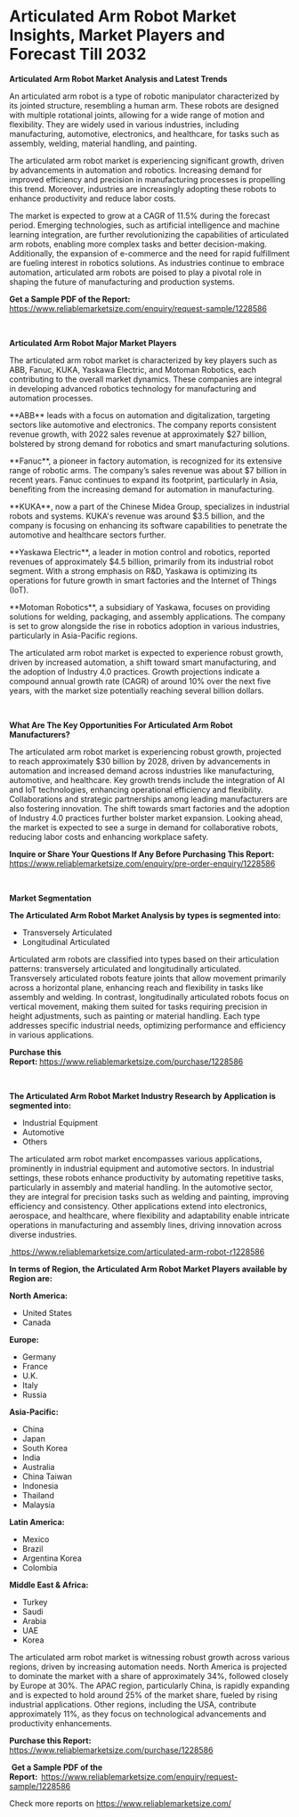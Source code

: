 <p><h1>Articulated Arm Robot Market Insights, Market Players and Forecast Till 2032</h1></p><p><strong>Articulated Arm Robot Market Analysis and Latest Trends</strong></p>
<p><p>An articulated arm robot is a type of robotic manipulator characterized by its jointed structure, resembling a human arm. These robots are designed with multiple rotational joints, allowing for a wide range of motion and flexibility. They are widely used in various industries, including manufacturing, automotive, electronics, and healthcare, for tasks such as assembly, welding, material handling, and painting.</p><p>The articulated arm robot market is experiencing significant growth, driven by advancements in automation and robotics. Increasing demand for improved efficiency and precision in manufacturing processes is propelling this trend. Moreover, industries are increasingly adopting these robots to enhance productivity and reduce labor costs.</p><p>The market is expected to grow at a CAGR of 11.5% during the forecast period. Emerging technologies, such as artificial intelligence and machine learning integration, are further revolutionizing the capabilities of articulated arm robots, enabling more complex tasks and better decision-making. Additionally, the expansion of e-commerce and the need for rapid fulfillment are fueling interest in robotics solutions. As industries continue to embrace automation, articulated arm robots are poised to play a pivotal role in shaping the future of manufacturing and production systems.</p></p>
<p><strong>Get a Sample PDF of the Report:&nbsp;</strong> <a href="https://www.reliablemarketsize.com/enquiry/request-sample/1228586?utm_campaign=3544&utm_medium=2&utm_source=Github&utm_content=ia&utm_term=09042025&utm_id=articulated-arm-robot">https://www.reliablemarketsize.com/enquiry/request-sample/1228586</a></p>
<p>&nbsp;</p>
<p><strong>Articulated Arm Robot Major Market Players</strong></p>
<p><p>The articulated arm robot market is characterized by key players such as ABB, Fanuc, KUKA, Yaskawa Electric, and Motoman Robotics, each contributing to the overall market dynamics. These companies are integral in developing advanced robotics technology for manufacturing and automation processes.</p><p>**ABB** leads with a focus on automation and digitalization, targeting sectors like automotive and electronics. The company reports consistent revenue growth, with 2022 sales revenue at approximately $27 billion, bolstered by strong demand for robotics and smart manufacturing solutions.</p><p>**Fanuc**, a pioneer in factory automation, is recognized for its extensive range of robotic arms. The company’s sales revenue was about $7 billion in recent years. Fanuc continues to expand its footprint, particularly in Asia, benefiting from the increasing demand for automation in manufacturing.</p><p>**KUKA**, now a part of the Chinese Midea Group, specializes in industrial robots and systems. KUKA's revenue was around $3.5 billion, and the company is focusing on enhancing its software capabilities to penetrate the automotive and healthcare sectors further.</p><p>**Yaskawa Electric**, a leader in motion control and robotics, reported revenues of approximately $4.5 billion, primarily from its industrial robot segment. With a strong emphasis on R&D, Yaskawa is optimizing its operations for future growth in smart factories and the Internet of Things (IoT).</p><p>**Motoman Robotics**, a subsidiary of Yaskawa, focuses on providing solutions for welding, packaging, and assembly applications. The company is set to grow alongside the rise in robotics adoption in various industries, particularly in Asia-Pacific regions.</p><p>The articulated arm robot market is expected to experience robust growth, driven by increased automation, a shift toward smart manufacturing, and the adoption of Industry 4.0 practices. Growth projections indicate a compound annual growth rate (CAGR) of around 10% over the next five years, with the market size potentially reaching several billion dollars.</p></p>
<p>&nbsp;</p>
<p><strong>What Are The Key Opportunities For Articulated Arm Robot Manufacturers?</strong></p>
<p><p>The articulated arm robot market is experiencing robust growth, projected to reach approximately $30 billion by 2028, driven by advancements in automation and increased demand across industries like manufacturing, automotive, and healthcare. Key growth trends include the integration of AI and IoT technologies, enhancing operational efficiency and flexibility. Collaborations and strategic partnerships among leading manufacturers are also fostering innovation. The shift towards smart factories and the adoption of Industry 4.0 practices further bolster market expansion. Looking ahead, the market is expected to see a surge in demand for collaborative robots, reducing labor costs and enhancing workplace safety.</p></p>
<p><strong>Inquire or Share Your Questions If Any Before Purchasing This Report:</strong> <a href="https://www.reliablemarketsize.com/enquiry/pre-order-enquiry/1228586?utm_campaign=3544&utm_medium=2&utm_source=Github&utm_content=ia&utm_term=09042025&utm_id=articulated-arm-robot">https://www.reliablemarketsize.com/enquiry/pre-order-enquiry/1228586</a></p>
<p>&nbsp;</p>
<p><strong>Market Segmentation</strong></p>
<p><strong>The Articulated Arm Robot Market Analysis by types is segmented into:</strong></p>
<p><ul><li>Transversely Articulated</li><li>Longitudinal Articulated</li></ul></p>
<p><p>Articulated arm robots are classified into types based on their articulation patterns: transversely articulated and longitudinally articulated. Transversely articulated robots feature joints that allow movement primarily across a horizontal plane, enhancing reach and flexibility in tasks like assembly and welding. In contrast, longitudinally articulated robots focus on vertical movement, making them suited for tasks requiring precision in height adjustments, such as painting or material handling. Each type addresses specific industrial needs, optimizing performance and efficiency in various applications.</p></p>
<p><strong>Purchase this Report:&nbsp;</strong><a href="https://www.reliablemarketsize.com/purchase/1228586?utm_campaign=3544&utm_medium=2&utm_source=Github&utm_content=ia&utm_term=09042025&utm_id=articulated-arm-robot">https://www.reliablemarketsize.com/purchase/1228586</a></p>
<p>&nbsp;</p>
<p><strong>The Articulated Arm Robot Market Industry Research by Application is segmented into:</strong></p>
<p><ul><li>Industrial Equipment</li><li>Automotive</li><li>Others</li></ul></p>
<p><p>The articulated arm robot market encompasses various applications, prominently in industrial equipment and automotive sectors. In industrial settings, these robots enhance productivity by automating repetitive tasks, particularly in assembly and material handling. In the automotive sector, they are integral for precision tasks such as welding and painting, improving efficiency and consistency. Other applications extend into electronics, aerospace, and healthcare, where flexibility and adaptability enable intricate operations in manufacturing and assembly lines, driving innovation across diverse industries.</p></p>
<p><a href="https://www.reliablemarketsize.com/articulated-arm-robot-r1228586?utm_campaign=3544&utm_medium=2&utm_source=Github&utm_content=ia&utm_term=09042025&utm_id=articulated-arm-robot">&nbsp;https://www.reliablemarketsize.com/articulated-arm-robot-r1228586</a></p>
<p><strong>In terms of Region, the Articulated Arm Robot Market Players available by Region are:</strong></p>
<p>
    <p> <strong> North America: </strong>
        <ul>
            <li>United States</li>
            <li>Canada</li>
        </ul>
        </p> 
    <p> <strong> Europe: </strong>
        <ul>
            <li>Germany</li>
            <li>France</li>
            <li>U.K.</li>
            <li>Italy</li>
            <li>Russia</li>
        </ul>
        </p> 
    <p> <strong> Asia-Pacific: </strong>
        <ul>
            <li>China</li>
            <li>Japan</li>
            <li>South Korea</li>
            <li>India</li>
            <li>Australia</li>
            <li>China Taiwan</li>
            <li>Indonesia</li>
            <li>Thailand</li>
            <li>Malaysia</li>
        </ul>
        </p> 
    <p> <strong> Latin America: </strong>
        <ul>
            <li>Mexico</li>
            <li>Brazil</li>
            <li>Argentina Korea</li>
            <li>Colombia</li>
        </ul>
        </p> 
    <p> <strong> Middle East & Africa: </strong>
        <ul>
            <li>Turkey</li>
            <li>Saudi</li>
            <li>Arabia</li>
            <li>UAE</li>
            <li>Korea</li>
        </ul>
    </p>
    </p>
<p><p>The articulated arm robot market is witnessing robust growth across various regions, driven by increasing automation needs. North America is projected to dominate the market with a share of approximately 34%, followed closely by Europe at 30%. The APAC region, particularly China, is rapidly expanding and is expected to hold around 25% of the market share, fueled by rising industrial applications. Other regions, including the USA, contribute approximately 11%, as they focus on technological advancements and productivity enhancements.</p></p>
<p><strong>Purchase this Report: </strong><a href="https://www.reliablemarketsize.com/purchase/1228586?utm_campaign=3544&utm_medium=2&utm_source=Github&utm_content=ia&utm_term=09042025&utm_id=articulated-arm-robot">https://www.reliablemarketsize.com/purchase/1228586</a></p>
<p>&nbsp;<strong>Get a Sample PDF of the Report:&nbsp;&nbsp;</strong><a href="https://www.reliablemarketsize.com/enquiry/request-sample/1228586?utm_campaign=3544&utm_medium=2&utm_source=Github&utm_content=ia&utm_term=09042025&utm_id=articulated-arm-robot">https://www.reliablemarketsize.com/enquiry/request-sample/1228586</a></p>
<p><strong></strong></p>
<p>Check more reports on <a href="https://www.reliablemarketsize.com/?utm_campaign=3544&utm_medium=2&utm_source=Github&utm_content=ia&utm_term=09042025&utm_id=articulated-arm-robot">https://www.reliablemarketsize.com/</a></p>